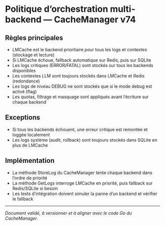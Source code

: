 # Politique d’orchestration multi-backend — CacheManager v74

## Règles principales

- LMCache est le backend prioritaire pour tous les logs et contextes (stockage et lecture)
- Si LMCache échoue, fallback automatique sur Redis, puis sur SQLite
- Les logs critiques (ERROR/FATAL) sont stockés sur tous les backends disponibles
- Les contextes LLM sont toujours stockés dans LMCache et Redis (redondance)
- Les logs de niveau DEBUG ne sont stockés que si le mode debug est activé (flag)
- Les quotas, filtrage et masquage sont appliqués avant l’écriture sur chaque backend

## Exceptions

- Si tous les backends échouent, une erreur critique est remontée et loggée localement
- Les logs système (audit, rollback) sont toujours stockés dans SQLite en plus de LMCache

## Implémentation

- La méthode StoreLog du CacheManager tente chaque backend dans l’ordre de priorité
- La méthode GetLogs interroge LMCache en priorité, puis fallback sur Redis/SQLite si besoin
- Les tests d’intégration doivent simuler la panne d’un backend et vérifier le fallback

---

*Document validé, à versionner et à aligner avec le code Go du CacheManager.*
